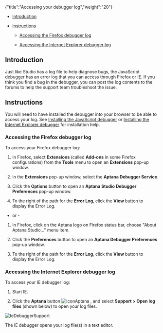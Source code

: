 {"title":"Accessing your debugger log","weight":"20"}

* [Introduction](#Introduction)

* [Instructions](#Instructions)

  * [Accessing the Firefox debugger log](#AccessingtheFirefoxdebuggerlog)

  * [Accessing the Internet Explorer debugger log](#AccessingtheInternetExplorerdebuggerlog)


## Introduction

Just like Studio has a log file to help diagnose bugs, the JavaScript debugger has an error log that you can access through Firefox or IE. If you think you find a bug in the debugger, you can post the log contents to the forums to help the support team troubleshoot the issue.

## Instructions

You will need to have installed the debugger into your browser to be able to access your log. See [Installing the JavaScript debugger](/docs/appc/Axway_Appcelerator_Studio/Axway_Appcelerator_Studio_Guide/Web_Development/JavaScript_Development/Debugging_JavaScript/Installing_the_JavaScript_debugger/) or [Installing the Internet Explorer debugger](/docs/appc/Axway_Appcelerator_Studio/Axway_Appcelerator_Studio_Guide/Web_Development/JavaScript_Development/Debugging_JavaScript/Installing_the_Internet_Explorer_debugger/) for installation help.

### Accessing the Firefox debugger log

To access your Firefox debugger log:

1. In Firefox, select **Extensions** (called **Add-ons** in some Firefox configurations) from the **Tools** menu to open an **Extensions** pop-up window.

2. In the **Extensions** pop-up window, select the **Aptana Debugger Service**.

3. Click the **Options** button to open an **Aptana Studio Debugger Preferences** pop-up window.

4. To the right of the path for the **Error Log**, click the **View** button to display the Error Log.


* or -


1. In Firefox, click on the Aptana logo on Firefox status bar, choose "About Aptana Studio..." menu item.

2. Click the **Preferences** button to open an **Aptana Debugger Preferences** pop-up window.

3. To the right of the path for the **Error Log**, click the **View** button to display the Error Log.


### Accessing the Internet Explorer debugger log

To access your IE debugger log:

1. Start IE.

2. Click the **Aptana** button ![IconAptana](/Images/appc/download/attachments/30083108/IconAptana.png) , and select **Support > Open log files** (shown below) to open your log files.

  ![IeDebuggerSupport](/Images/appc/download/attachments/30083108/IeDebuggerSupport.png)

The IE debugger opens your log file(s) in a text editor.
